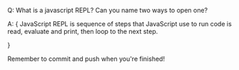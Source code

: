 Q: What is a javascript REPL? Can you name two ways to open one?

A: {
JavaScript REPL is sequence of steps that JavaScript use to run code is read, evaluate and print, then loop to the next step.

}


Remember to commit and push when you're finished!